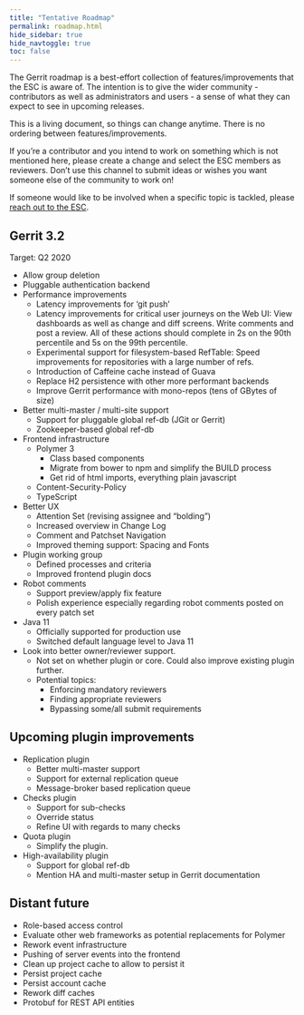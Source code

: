 ```yaml
---
title: "Tentative Roadmap"
permalink: roadmap.html
hide_sidebar: true
hide_navtoggle: true
toc: false
---
```


The Gerrit roadmap is a best-effort collection of features/improvements that the ESC is aware of.
The intention is to give the wider community - contributors as well as administrators and users - a
sense of what they can expect to see in upcoming releases.

This is a living document, so things can change anytime. There is no ordering between
features/improvements.

If you’re a contributor and you intend to work on something which is not mentioned here, please
create a change and select the ESC members as reviewers. Don’t use this channel to submit ideas or
wishes you want someone else of the community to work on!

If someone would like to be involved when a specific topic is tackled, please
[reach out to the ESC](https://gerrit-documentation.storage.googleapis.com/Documentation/3.1.0/dev-roles.html#steering-committee-member).

## Gerrit 3.2
Target: Q2 2020

* Allow group deletion
* Pluggable authentication backend
* Performance improvements
  * Latency improvements for ‘git push’
  * Latency improvements for critical user journeys on the Web UI: View dashboards as well as change
    and diff screens. Write comments and post a review. All of these actions should complete in 2s
    on the 90th percentile and 5s on the 99th percentile.
  * Experimental support for filesystem-based RefTable: Speed improvements for repositories with a
    large number of refs.
  * Introduction of Caffeine cache instead of Guava
  * Replace H2 persistence with other more performant backends
  * Improve Gerrit performance with mono-repos (tens of GBytes of size)
* Better multi-master / multi-site support
  * Support for pluggable global ref-db (JGit or Gerrit)
  * Zookeeper-based global ref-db
* Frontend infrastructure
  * Polymer 3
    * Class based components
    * Migrate from bower to npm and simplify the BUILD process
    * Get rid of html imports, everything plain javascript
  * Content-Security-Policy
  * TypeScript
* Better UX
  * Attention Set (revising assignee and “bolding”)
  * Increased overview in Change Log
  * Comment and Patchset Navigation
  * Improved theming support: Spacing and Fonts
* Plugin working group
  * Defined processes and criteria
  * Improved frontend plugin docs
* Robot comments
  * Support preview/apply fix feature
  * Polish experience especially regarding robot comments posted on every patch set
* Java 11
  * Officially supported for production use
  * Switched default language level to Java 11
* Look into better owner/reviewer support.
  * Not set on whether plugin or core. Could also improve existing plugin further.
  * Potential topics:
    * Enforcing mandatory reviewers
    * Finding appropriate reviewers
    * Bypassing some/all submit requirements

## Upcoming plugin improvements
* Replication plugin
  * Better multi-master support
  * Support for external replication queue
  * Message-broker based replication queue
* Checks plugin
  * Support for sub-checks
  * Override status
  * Refine UI with regards to many checks
* Quota plugin
  * Simplify the plugin.
* High-availability plugin
  * Support for global ref-db
  * Mention HA and multi-master setup in Gerrit documentation

## Distant future
* Role-based access control
* Evaluate other web frameworks as potential replacements for Polymer
* Rework event infrastructure
* Pushing of server events into the frontend
* Clean up project cache to allow to persist it
* Persist project cache
* Persist account cache
* Rework diff caches
* Protobuf for REST API entities

